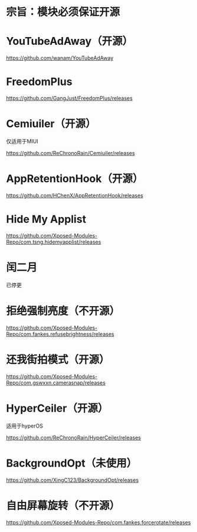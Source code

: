 # 宗旨：模块必须保证开源
# YouTubeAdAway（开源）
https://github.com/wanam/YouTubeAdAway
# FreedomPlus
https://github.com/GangJust/FreedomPlus/releases
# Cemiuiler（开源）
仅适用于MIUI

https://github.com/ReChronoRain/Cemiuiler/releases
# AppRetentionHook（开源）
https://github.com/HChenX/AppRetentionHook/releases
# Hide My Applist
https://github.com/Xposed-Modules-Repo/com.tsng.hidemyapplist/releases
# 闰二月
已停更
# 拒绝强制亮度（不开源）
https://github.com/Xposed-Modules-Repo/com.fankes.refusebrightness/releases
# 还我街拍模式（开源）
https://github.com/Xposed-Modules-Repo/com.gswxxn.camerasnap/releases

# HyperCeiler（开源）
适用于hyperOS

https://github.com/ReChronoRain/HyperCeiler/releases

# BackgroundOpt（未使用）
https://github.com/XingC123/BackgroundOpt/releases
# 自由屏幕旋转（不开源）
https://github.com/Xposed-Modules-Repo/com.fankes.forcerotate/releases
